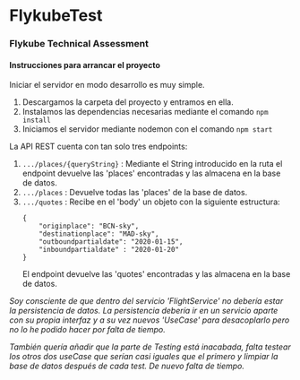 # FlykubeTest
### Flykube Technical Assessment

#### Instrucciones para arrancar el proyecto
Iniciar el servidor en modo desarrollo es muy simple.
1. Descargamos la carpeta del proyecto y entramos en ella.
2. Instalamos las dependencias necesarias mediante el comando `npm install`
3. Iniciamos el servidor mediante nodemon con el comando `npm start`

La API REST cuenta con tan solo tres endpoints:
1. `.../places/{queryString}` : Mediante el String introducido en la ruta el endpoint devuelve las 'places' encontradas y las almacena en la base de datos.
2. `.../places` : Devuelve todas las 'places' de la base de datos.
3. `.../quotes` : Recibe en el 'body' un objeto con la siguiente estructura:
	```
	{
		"originplace": "BCN-sky",
		"destinationplace": "MAD-sky",
		"outboundpartialdate": "2020-01-15",
		"inboundpartialdate" : "2020-01-20"
	}
	```
	El endpoint devuelve las 'quotes' encontradas y las almacena en la base de datos.
	
_Soy consciente de que dentro del servicio 'FlightService' no debería estar la persistencia de datos. La persistencia debería ir en un servicio aparte con su propia interfaz y a su vez nuevos 'UseCase' para desacoplarlo pero no lo he podido hacer por falta de tiempo._

_También quería añadir que la parte de Testing está inacabada, falta testear los otros dos useCase que serían casi iguales que el primero y limpiar la base de datos después de cada test. De nuevo falta de tiempo._